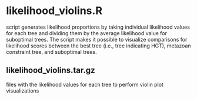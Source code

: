 # likelihood_violins.R

script generates likelihood proportions by taking individual likelihood values for each tree and dividing them by the average likelihood value for suboptimal trees. The script makes it possible to visualize comparisons for likelihood scores between the best tree (i.e., tree indicating HGT), metazoan constraint tree, and suboptimal trees. 

## likelihood_violins.tar.gz
files with the likelihood values for each tree to perform violin plot visualizations

